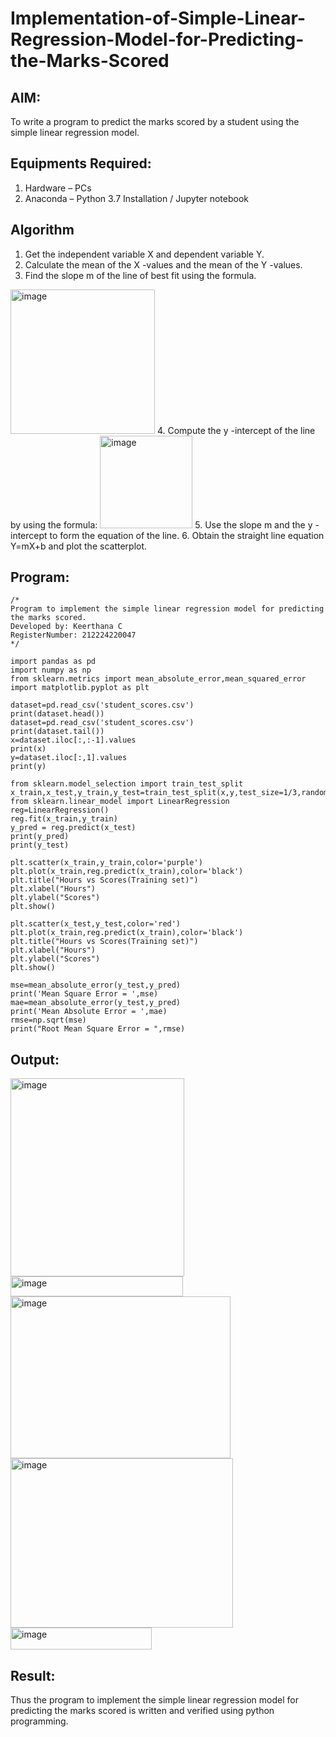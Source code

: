 # Implementation-of-Simple-Linear-Regression-Model-for-Predicting-the-Marks-Scored

## AIM:
To write a program to predict the marks scored by a student using the simple linear regression model.

## Equipments Required:
1. Hardware – PCs
2. Anaconda – Python 3.7 Installation / Jupyter notebook

## Algorithm
1. Get the independent variable X and dependent variable Y.
2. Calculate the mean of the X -values and the mean of the Y -values.
3. Find the slope m of the line of best fit using the formula. 
<img width="231" alt="image" src="https://user-images.githubusercontent.com/93026020/192078527-b3b5ee3e-992f-46c4-865b-3b7ce4ac54ad.png">
4. Compute the y -intercept of the line by using the formula:
<img width="148" alt="image" src="https://user-images.githubusercontent.com/93026020/192078545-79d70b90-7e9d-4b85-9f8b-9d7548a4c5a4.png">
5. Use the slope m and the y -intercept to form the equation of the line.
6. Obtain the straight line equation Y=mX+b and plot the scatterplot.

## Program:

```
/*
Program to implement the simple linear regression model for predicting the marks scored.
Developed by: Keerthana C
RegisterNumber: 212224220047
*/
```
```
import pandas as pd
import numpy as np
from sklearn.metrics import mean_absolute_error,mean_squared_error
import matplotlib.pyplot as plt

dataset=pd.read_csv('student_scores.csv')
print(dataset.head())
dataset=pd.read_csv('student_scores.csv')
print(dataset.tail())
x=dataset.iloc[:,:-1].values
print(x)
y=dataset.iloc[:,1].values
print(y)

from sklearn.model_selection import train_test_split
x_train,x_test,y_train,y_test=train_test_split(x,y,test_size=1/3,random_state=0)
from sklearn.linear_model import LinearRegression
reg=LinearRegression()
reg.fit(x_train,y_train)
y_pred = reg.predict(x_test)
print(y_pred)
print(y_test)

plt.scatter(x_train,y_train,color='purple')
plt.plot(x_train,reg.predict(x_train),color='black')
plt.title("Hours vs Scores(Training set)")
plt.xlabel("Hours")
plt.ylabel("Scores")
plt.show()

plt.scatter(x_test,y_test,color='red')
plt.plot(x_train,reg.predict(x_train),color='black')
plt.title("Hours vs Scores(Training set)")
plt.xlabel("Hours")
plt.ylabel("Scores")
plt.show()

mse=mean_absolute_error(y_test,y_pred)
print('Mean Square Error = ',mse)
mae=mean_absolute_error(y_test,y_pred)
print('Mean Absolute Error = ',mae)
rmse=np.sqrt(mse)
print("Root Mean Square Error = ",rmse)
```
## Output:
<img width="278" height="317" alt="image" src="https://github.com/user-attachments/assets/d9c7456d-ceb2-4069-86f1-f0fd8b2ab567" />


<img width="276" height="32" alt="image" src="https://github.com/user-attachments/assets/99fc805e-ab2c-45f2-a925-f1ea899eef97" />


<img width="352" height="259" alt="image" src="https://github.com/user-attachments/assets/fd274577-3f02-4388-9223-8fdb82410759" />


<img width="356" height="271" alt="image" src="https://github.com/user-attachments/assets/4ba0a26e-f51b-4af8-be16-17a5e08ffd5f" />


<img width="226" height="35" alt="image" src="https://github.com/user-attachments/assets/cb9dffe7-c7fc-40ed-a397-288fdcc6789e" />


## Result:
Thus the program to implement the simple linear regression model for predicting the marks scored is written and verified using python programming.

